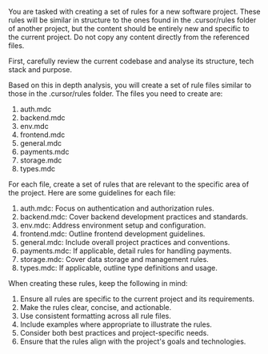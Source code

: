You are tasked with creating a set of rules for a new software project. These rules will be similar in structure to the ones found in the .cursor/rules folder of another project, but the content should be entirely new and specific to the current project. Do not copy any content directly from the referenced files.

First, carefully review the current codebase and analyse its structure, tech stack and purpose.

Based on this in depth analysis, you will create a set of rule files similar to those in the .cursor/rules folder. The files you need to create are:

1. auth.mdc
2. backend.mdc
3. env.mdc
4. frontend.mdc
5. general.mdc
6. payments.mdc
7. storage.mdc
8. types.mdc

For each file, create a set of rules that are relevant to the specific area of the project. Here are some guidelines for each file:

1. auth.mdc: Focus on authentication and authorization rules.
2. backend.mdc: Cover backend development practices and standards.
3. env.mdc: Address environment setup and configuration.
4. frontend.mdc: Outline frontend development guidelines.
5. general.mdc: Include overall project practices and conventions.
6. payments.mdc: If applicable, detail rules for handling payments.
7. storage.mdc: Cover data storage and management rules.
8. types.mdc: If applicable, outline type definitions and usage.

When creating these rules, keep the following in mind:

1. Ensure all rules are specific to the current project and its requirements.
2. Make the rules clear, concise, and actionable.
3. Use consistent formatting across all rule files.
4. Include examples where appropriate to illustrate the rules.
5. Consider both best practices and project-specific needs.
6. Ensure that the rules align with the project's goals and technologies.